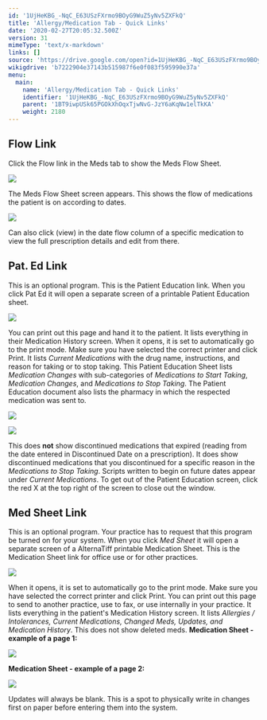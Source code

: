```yaml
---
id: '1UjHeKBG_-NqC_E63USzFXrmo9BOyG9WuZ5yNv5ZXFkQ'
title: 'Allergy/Medication Tab - Quick Links'
date: '2020-02-27T20:05:32.500Z'
version: 31
mimeType: 'text/x-markdown'
links: []
source: 'https://drive.google.com/open?id=1UjHeKBG_-NqC_E63USzFXrmo9BOyG9WuZ5yNv5ZXFkQ'
wikigdrive: 'b7222904e37143b515987f6e0f083f595990e37a'
menu:
  main:
    name: 'Allergy/Medication Tab - Quick Links'
    identifier: '1UjHeKBG_-NqC_E63USzFXrmo9BOyG9WuZ5yNv5ZXFkQ'
    parent: '1BT9iwpUSk65PGOkXhOqxTjwNvG-JzY6aKqNw1elTkKA'
    weight: 2180
---
```

## Flow Link

Click the Flow link in the Meds tab to show the Meds Flow Sheet.

![](../allergy-medication-tab-quick-links.assets/1000000000000499000001A2DF327F2599225D48.png)

The Meds Flow Sheet screen appears. This shows the flow of medications the patient is on according to dates.

![](../allergy-medication-tab-quick-links.assets/1000000000000382000001D36AE75A2751FB317D.png)

Can also click (view) in the date flow column of a specific medication to view the full prescription details and edit from there.

## Pat. Ed Link

This is an optional program. This is the Patient Education link. When you click Pat Ed it will open a separate screen of a printable Patient Education sheet.

![](../allergy-medication-tab-quick-links.assets/100000000000048B0000009FAEAEB4122B958D32.png)

You can print out this page and hand it to the patient. It lists everything in their Medication History screen.
When it opens, it is set to automatically go to the print mode. Make sure you have selected the correct printer and click Print.
It lists *Current Medications* with the drug name, instructions, and reason for taking or to stop taking.
This Patient Education Sheet lists *Medication Changes* with sub-categories of *Medications to Start Taking*, *Medication Changes*, and *Medications to Stop Taking*. The Patient Education document also lists the pharmacy in which the respected medication was sent to.

![](../allergy-medication-tab-quick-links.assets/10000000000003BC00000223AD33C21AA1F095B5.png)


![](../allergy-medication-tab-quick-links.assets/10000000000003C1000001E8EB3777D460AADF67.png)

This does **not** show discontinued medications that expired (reading from the date entered in Discontinued Date on a prescription). It does show discontinued medications that you discontinued for a specific reason in the *Medications to Stop Taking*.
Scripts written to begin on future dates appear under *Current Medications*.
To get out of the Patient Education screen, click the red X at the top right of the screen to close out the window.

## Med Sheet Link

This is an optional program. Your practice has to request that this program be turned on for your system.
When you click *Med Sheet* it will open a separate screen of a AlternaTiff printable Medication Sheet. This is the Medication Sheet link for office use or for other practices.

![](../allergy-medication-tab-quick-links.assets/100000000000048B0000009FAEAEB4122B958D32.png)

When it opens, it is set to automatically go to the print mode. Make sure you have selected the correct printer and click Print. You can print out this page to send to another practice, use to fax, or use internally in your practice.
It lists everything in the patient's Medication History screen. It lists *Allergies / Intolerances, Current Medications, Changed Meds, Updates, and Medication History*. This does not show deleted meds.
**Medication Sheet - example of a page 1:**

![](../allergy-medication-tab-quick-links.assets/10000000000003B10000020779CBC11C439155FC.png)

**Medication Sheet - example of a page 2:**

![](../allergy-medication-tab-quick-links.assets/10000000000003B40000020AF7BE7C12570AE24F.png)

Updates will always be blank. This is a spot to physically write in changes first on paper before entering them into the system.
